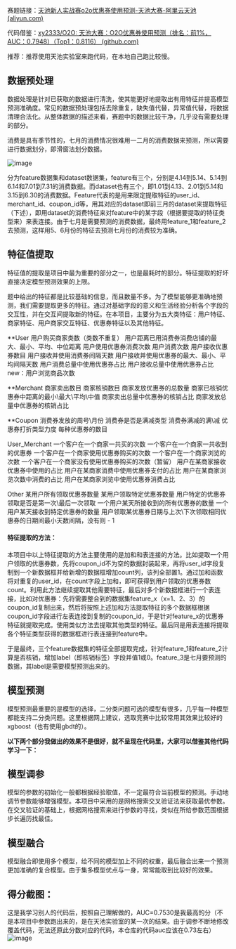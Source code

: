 赛题链接：[天池新人实战赛o2o优惠券使用预测-天池大赛-阿里云天池 (aliyun.com)](https://tianchi.aliyun.com/competition/entrance/231593/introduction?spm=5176.12281973.1005.2.3dd51f546lcpM5)

代码借鉴：[xy2333/O2O: 天池大赛：O2O优惠券使用预测（排名：前1%，AUC：0.7948）（Top1：0.8116） (github.com)](https://github.com/xy2333/O2O)

推荐：推荐使用天池实验室来跑代码，在本地自己跑比较慢。



## 数据预处理

数据处理是针对已获取的数据进行清洗，使其能更好地提取出有用特征并提高模型预测准确度。常见的数据预处理包括去除重复，缺失值代替，异常值代替，将数据清理合法化。从整体数据的描述来看，赛题中的数据比较干净，几乎没有需要处理的部分。

消费是具有季节性的，七月的消费情况很难用一二月的消费数据来预测，所以需要进行数据划分，即滑窗法划分数据。

![image](https://user-images.githubusercontent.com/76037078/176101515-d47b63a4-e0a6-422b-a284-6309eeb8172d.png)

 

 

   分为feature数据集和dataset数据集，feature有三个，分别是4.14到5.14、5.14到6.14和7.01到7.31的消费数据。而dataset也有三个，即1.01到4.13、2.01到5.14和3.15到6.30的消费数据。Feature代表的是用来限定提取特征的user_id、merchant_id、coupon_id等，用其对应的dataset即前三月的dataset来提取特征（下述），即用dataset的消费特征来对feature中的某字段（根据要提取的特征类型来）来表连接。由于七月是需要预测的消费数据，最终用feature_1和feature_2去预测，这样用5、6月份的特征去预测七月份的消费较为准确。

## 特征值提取

特征值的提取是项目中最为重要的部分之一，也是最耗时的部分。特征提取的好坏直接决定模型预测效果的上限。

题中给出的特征都是比较基础的信息，而且数量不多。为了模型能够更准确地预测，我们需要提取更多的特征。通过对基础字段的意义和生活经验分析各个字段的交互性，并在交互间提取新的特征。在本项目，主要分为五大类特征：用户特征、商家特征、用户商家交互特征、优惠券特征以及其他特征。

**User
用户购买商家类数（类数不重复）
用户距离已用消费券消费店铺的最大、最小、平均、中位距离
用户使用优惠券消费次数
用户消费次数
用户接收优惠券数目
用户接收并使用消费券间隔天数
用户接收并使用优惠券的最大、最小、平均间隔天数
用户消费总量中使用优惠券占比
用户接收总量中使用优惠券占比
new：用户浏览商品次数

**Merchant
商家卖出数目
商家核销数目
商家发放优惠券的总数量
商家已核销优惠券中距离的最小\最大\平均\中值
商家卖出总量中优惠券的核销占比
商家发放总量中优惠券的核销占比

**Coupon
消费券发放的周号\月份
消费券是否是满减类型
消费券满减的满\减
优惠券打折类型力度
每种优惠券的数目

User_Merchant
一个客户在一个商家一共买的次数
一个客户在一个商家一共收到的优惠券
一个客户在一个商家使用优惠券购买的次数
一个客户在一个商家浏览的次数
一个客户在一个商家没有使用优惠券购买的次数（暂留）
用户在某商家接收优惠券中使用的占比
用户在某商家消费中使用优惠券支付的占比
用户在某商家浏览次数中消费的占比
用户在某商家浏览中使用优惠券消费占比

Other
某用户所有领取优惠券数量
某用户领取特定优惠券数量
用户特定的优惠券领取是否是第一次\最后一次领取
一个用户某天所接收到的所有优惠券的数量
一个用户某天接收到特定优惠券的数量
用户领取某优惠券日期与上次\下次领取相同优惠券的日期间最小天数间隔，没有则 - 1

#### 特征提取的方法：

本项目中以上特征提取的方法主要使用的是加和和表连接的方法。比如提取一个用户领取的优惠券数，先将coupon_id不为空的数据封装起来，再将user_id字段复制到一个新数据框并给新增的数据框增加count列，该列全部置1。通过加和函数将对重复的user_id，在count字段上加和，即可获得到用户领取的优惠券数count。利用此方法继续提取其他需要特征，最后对多个新数据框进行一个表连接，比如对优惠券：先将需要整合到的数据集feature_x（x=1、2、3）的coupon_id复制出来，然后将按照上述加和方法提取特征的多个数据框根据coupon_id字段进行左表连接到复制的coupon_id，于是针对feature_x的优惠券特征就提取完成。使用类似方法去提取其他类型的特征。最后同是用表连接将提取各个特征类型获得的数据框进行表连接到feature中。

于是最终，三个feature数据集的特征全部提取完成，针对feature_1和feature_2计算是否核销，增加label（即核销标签）字段并值1或0。feature_3是七月要预测的数据，其label是需要模型预测出来的。

## 模型预测

   模型预测最重要的是模型的选择，二分类问题可选的模型有很多，几乎每一种模型都能支持二分类问题。这里根据网上建议，选取竞赛中比较常用其效果比较好的xgboost（也有使用gbdt的）。



**以下两个部分我做出的效果不是很好，就不呈现在代码里，大家可以借鉴其他代码学习一下：**

## 模型调参

  模型的参数的初始化一般都根据经验取值，不一定最符合当前模型的预测。手动地调节参数能够增强模型。本项目中采用的是网格搜索交叉验证法来获取最优参数。在交叉验证的基础上，根据网格搜索来进行参数的寻找，类似在所给参数范围根据步长遍历找最佳。

## 模型融合

  模型融合即使用多个模型，给不同的模型加上不同的权重，最后融合出来一个预测更加准确的复合模型。由于集多模型优点与一身，常常能取到比较好的效果。

## 得分截图：

​	这是我学习别人的代码后，按照自己理解做的，AUC=0.7530是我最高的分（不是本项目中参数跑出来的，是在天池实验室的某一次的结果。由于调参不断地修改覆盖代码，无法还原此分数对应的代码，本仓库的代码auc应该在0.73左右）
![image](https://user-images.githubusercontent.com/76037078/176101602-7f8cb698-60c8-44bb-b032-ef801063878e.png)
